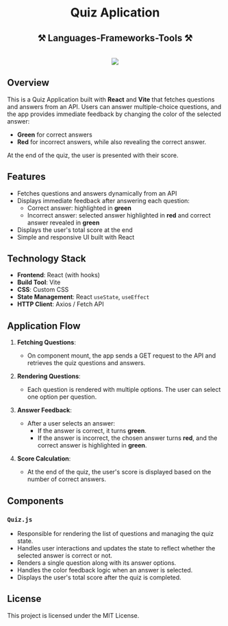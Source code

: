 <h1 align="center">Quiz Aplication</h1>

<h2 align="center">⚒️ Languages-Frameworks-Tools ⚒️</h2>
<br/>
<div align="center">
    <img src="https://skillicons.dev/icons?i=nodejs,javascript,vite,html,css,npm,htmx" />
</div>

## Overview

This is a Quiz Application built with **React** and **Vite** that fetches questions and answers from an API. Users can answer multiple-choice questions, and the app provides immediate feedback by changing the color of the selected answer:
- **Green** for correct answers
- **Red** for incorrect answers, while also revealing the correct answer.

At the end of the quiz, the user is presented with their score.

## Features

- Fetches questions and answers dynamically from an API
- Displays immediate feedback after answering each question:
  - Correct answer: highlighted in **green**
  - Incorrect answer: selected answer highlighted in **red** and correct answer revealed in **green**
- Displays the user's total score at the end
- Simple and responsive UI built with React

## Technology Stack

- **Frontend**: React (with hooks)
- **Build Tool**: Vite
- **CSS**: Custom CSS
- **State Management**: React `useState`, `useEffect`
- **HTTP Client**: Axios / Fetch API

## Application Flow

1. **Fetching Questions**:
   - On component mount, the app sends a GET request to the API and retrieves the quiz questions and answers.

2. **Rendering Questions**:
   - Each question is rendered with multiple options. The user can select one option per question.

3. **Answer Feedback**:
   - After a user selects an answer:
     - If the answer is correct, it turns **green**.
     - If the answer is incorrect, the chosen answer turns **red**, and the correct answer is highlighted in **green**.

4. **Score Calculation**:
   - At the end of the quiz, the user's score is displayed based on the number of correct answers.

## Components

### `Quiz.js`
- Responsible for rendering the list of questions and managing the quiz state.
- Handles user interactions and updates the state to reflect whether the selected answer is correct or not.
- Renders a single question along with its answer options.
- Handles the color feedback logic when an answer is selected.
- Displays the user's total score after the quiz is completed.

## License

This project is licensed under the MIT License.

